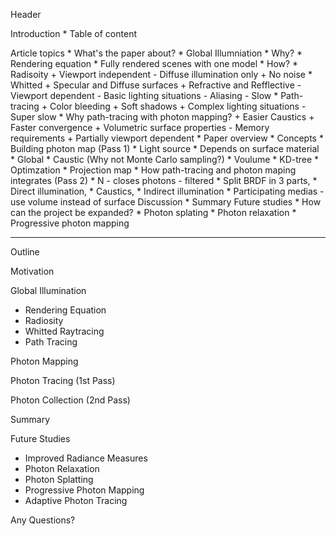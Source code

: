 Header

Introduction
    * Table of content

Article topics
    * What's the paper about?
    * Global Illumniation
        * Why?
            * Rendering equation
            * Fully rendered scenes with one model
        * How?
            * Radisoity
                + Viewport independent
                - Diffuse illumination only
                + No noise
            * Whitted
                + Specular and Diffuse surfaces
                    + Refractive and Refflective
                - Viewport dependent
                - Basic lighting situations
                - Aliasing
                - Slow
            * Path-tracing
                + Color bleeding
                + Soft shadows
                + Complex lighting situations
                - Super slow
    * Why path-tracing with photon mapping?
        + Easier Caustics
        + Faster convergence
        + Volumetric surface properties
        - Memory requirements
        + Partially viewport dependent
    * Paper overview
    * Concepts
        * Building photon map (Pass 1)
            * Light source
            * Depends on surface material
            * Global 
            * Caustic (Why not Monte Carlo sampling?)
            * Voulume
            * KD-tree
            * Optimzation
                * Projection map
        * How path-tracing and photon maping integrates (Pass 2)
            * N - closes photons - filtered
            * Split BRDF in 3 parts, 
            * Direct illumination, 
            * Caustics, 
            * Indirect illumination
            * Participating medias - use volume instead of surface
Discussion
    * Summary
Future studies
    * How can the project be expanded?
    * Photon splating
    * Photon relaxation
    * Progressive photon mapping

--------------------------------

Outline

Motivation

Global Illumination
- Rendering Equation
- Radiosity
- Whitted Raytracing
- Path Tracing

Photon Mapping

Photon Tracing    (1st Pass)

Photon Collection (2nd Pass)

Summary

Future Studies
- Improved Radiance Measures
- Photon Relaxation
- Photon Splatting
- Progressive Photon Mapping
- Adaptive Photon Tracing

Any Questions?
